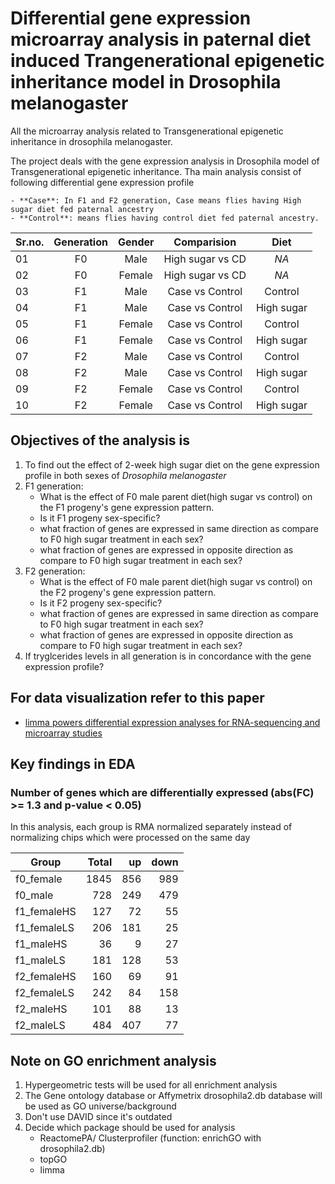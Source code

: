 # Differential gene expression microarray analysis in paternal diet induced Trangenerational epigenetic inheritance model in Drosophila melanogaster
All the microarray analysis related to Transgenerational epigenetic inheritance in drosophila melanogaster.

The project deals with the gene expression analysis in Drosophila model of Transgenerational epigenetic inheritance. Tha main analysis consist of following differential gene expression profile

    - **Case**: In F1 and F2 generation, Case means flies having High sugar diet fed paternal ancestry
    - **Control**: means flies having control diet fed paternal ancestry.

| Sr.no.     | Generation   | Gender | Comparision      | Diet       |
| ---------- |:------------:|:------:|:----------------:|:---------: |
| 01         | F0           | Male   | High sugar vs CD | *NA*       |
| 02         | F0           | Female | High sugar vs CD | *NA*       |
| 03         | F1           | Male   | Case vs Control  | Control    |
| 04         | F1           | Male   | Case vs Control  | High sugar |
| 05         | F1           | Female | Case vs Control  | Control    |
| 06         | F1           | Female | Case vs Control  | High sugar |
| 07         | F2           | Male   | Case vs Control  | Control    |
| 08         | F2           | Male   | Case vs Control  | High sugar |
| 09         | F2           | Female | Case vs Control  | Control    |
| 10         | F2           | Female | Case vs Control  | High sugar |

## Objectives of the analysis is
1. To find out the effect of 2-week high sugar diet on the gene expression profile in both sexes of *Drosophila melanogaster*
2. F1 generation:
    - What is the effect of F0 male parent diet(high sugar vs control) on the F1 progeny's gene expression pattern.
    - Is it F1 progeny sex-specific?
    - what fraction of genes are expressed in same direction as compare to F0 high sugar treatment in each sex?
    - what fraction of genes are expressed in opposite direction as compare to F0 high sugar treatment in each sex?
3. F2 generation:
    - What is the effect of F0 male parent diet(high sugar vs control) on the F2 progeny's gene expression pattern.
    - Is it F2 progeny sex-specific? 
    - what fraction of genes are expressed in same direction as compare to F0 high sugar treatment in each sex?
    - what fraction of genes are expressed in opposite direction as compare to F0 high sugar treatment in each sex?
4. If tryglcerides levels in all generation is in concordance with the gene expression profile? 

## For data visualization refer to this paper
* [limma powers differential expression analyses for RNA-sequencing and microarray studies](https://academic.oup.com/nar/article/43/7/e47/2414268)

## Key findings in EDA
### Number of genes which are differentially expressed (abs(FC) >= 1.3 and p-value < 0.05)
In this analysis, each group is RMA normalized separately instead of normalizing chips which were processed on the same day

|Group       |  Total | up   |down  |
|----------  | -----: |-----:|-----:|
|f0_female   |  1845  | 856  |  989 |
|f0_male     |   728  | 249  |  479 |
|f1_femaleHS |   127  |  72  |   55 |
|f1_femaleLS |   206  | 181  |   25 |
|f1_maleHS   |    36  |   9  |   27 |
|f1_maleLS   |   181  | 128  |   53 |
|f2_femaleHS |   160  |  69  |   91 |
|f2_femaleLS |   242  |  84  |  158 |
|f2_maleHS   |   101  |  88  |   13 |
|f2_maleLS   |   484  | 407  |   77 |

## Note on GO enrichment analysis
1. Hypergeometric tests will be used for all enrichment analysis
2. The Gene ontology database or Affymetrix drosophila2.db database will be used as GO universe/background
3. Don't use DAVID since it's outdated
4. Decide which package should be used for analysis
    - ReactomePA/ Clusterprofiler (function: enrichGO with drosophila2.db)
    - topGO
    - limma
